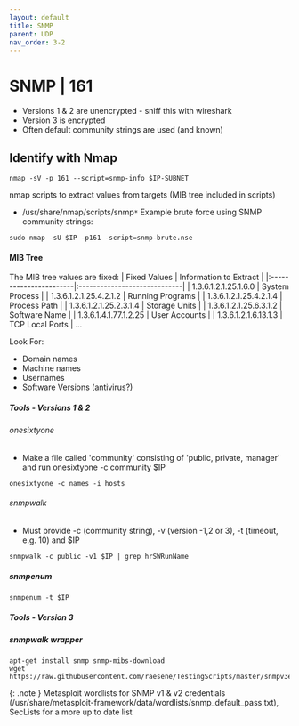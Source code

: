 ```yaml
---
layout: default
title: SNMP
parent: UDP
nav_order: 3-2
---
```

# SNMP | 161
- Versions 1 & 2 are unencrypted - sniff this with wireshark
- Version 3 is encrypted
- Often default community strings are used (and known)

## Identify with Nmap
```
nmap -sV -p 161 --script=snmp-info $IP-SUBNET
```

nmap scripts to extract values from targets (MIB tree included in scripts)
- /usr/share/nmap/scripts/snmp`*`
Example brute force using SNMP community strings:
```
sudo nmap -sU $IP -p161 -script=snmp-brute.nse
```
#### MIB Tree
The MIB tree values are fixed:
| Fixed Values           | Information to Extract       |
|:-----------------------|:-----------------------------|
| 1.3.6.1.2.1.25.1.6.0   | System Process               |
| 1.3.6.1.2.1.25.4.2.1.2 | Running Programs             |
| 1.3.6.1.2.1.25.4.2.1.4 | Process Path                 |
| 1.3.6.1.2.1.25.2.3.1.4 | Storage Units                |
| 1.3.6.1.2.1.25.6.3.1.2 | Software Name                |
| 1.3.6.1.4.1.77.1.2.25  | User Accounts                |
| 1.3.6.1.2.1.6.13.1.3   | TCP Local Ports              |
...

Look For:
- Domain names
- Machine names
- Usernames
- Software Versions (antivirus?)

##### Tools - Versions 1 & 2
###### onesixtyone
- Make a file called 'community' consisting of 'public, private, manager' and run onesixtyone -c community $IP
```
onesixtyone -c names -i hosts
```
###### snmpwalk
- Must provide -c (community string), -v (version -1,2 or 3), -t (timeout, e.g. 10) and $IP
```
snmpwalk -c public -v1 $IP | grep hrSWRunName
```
##### snmpenum
```
snmpenum -t $IP
```
##### Tools - Version 3
##### snmpwalk wrapper
```
apt-get install snmp snmp-mibs-download
wget https://raw.githubusercontent.com/raesene/TestingScripts/master/snmpv3enum.rb
```

{: .note }
Metasploit wordlists for SNMP v1 & v2 credentials (/usr/share/metasploit-framework/data/wordlists/snmp_default_pass.txt), SecLists for a more up to date list
